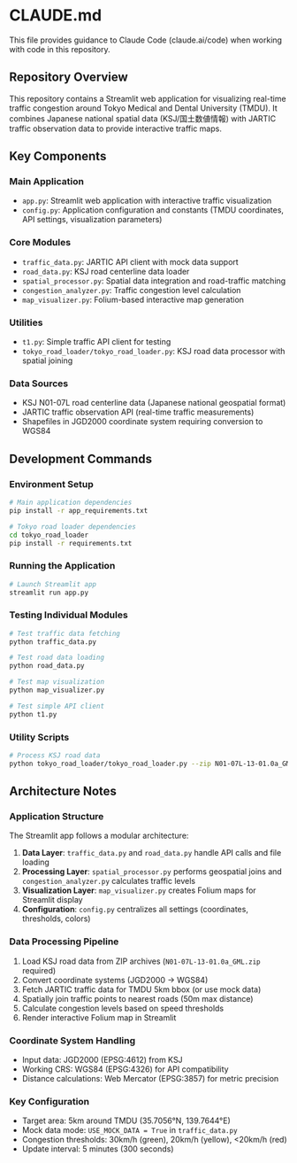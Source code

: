 # CLAUDE.md

This file provides guidance to Claude Code (claude.ai/code) when working with code in this repository.

## Repository Overview

This repository contains a Streamlit web application for visualizing real-time traffic congestion around Tokyo Medical and Dental University (TMDU). It combines Japanese national spatial data (KSJ/国土数値情報) with JARTIC traffic observation data to provide interactive traffic maps.

## Key Components

### Main Application
- `app.py`: Streamlit web application with interactive traffic visualization
- `config.py`: Application configuration and constants (TMDU coordinates, API settings, visualization parameters)

### Core Modules  
- `traffic_data.py`: JARTIC API client with mock data support
- `road_data.py`: KSJ road centerline data loader
- `spatial_processor.py`: Spatial data integration and road-traffic matching
- `congestion_analyzer.py`: Traffic congestion level calculation
- `map_visualizer.py`: Folium-based interactive map generation

### Utilities
- `t1.py`: Simple traffic API client for testing
- `tokyo_road_loader/tokyo_road_loader.py`: KSJ road data processor with spatial joining

### Data Sources
- KSJ N01-07L road centerline data (Japanese national geospatial format)
- JARTIC traffic observation API (real-time traffic measurements)
- Shapefiles in JGD2000 coordinate system requiring conversion to WGS84

## Development Commands

### Environment Setup
```bash
# Main application dependencies
pip install -r app_requirements.txt

# Tokyo road loader dependencies  
cd tokyo_road_loader
pip install -r requirements.txt
```

### Running the Application
```bash
# Launch Streamlit app
streamlit run app.py
```

### Testing Individual Modules
```bash
# Test traffic data fetching
python traffic_data.py

# Test road data loading
python road_data.py

# Test map visualization  
python map_visualizer.py

# Test simple API client
python t1.py
```

### Utility Scripts
```bash
# Process KSJ road data
python tokyo_road_loader/tokyo_road_loader.py --zip N01-07L-13-01.0a_GML.zip --obs obs_points.csv --output linked_points.geojson
```

## Architecture Notes

### Application Structure
The Streamlit app follows a modular architecture:
1. **Data Layer**: `traffic_data.py` and `road_data.py` handle API calls and file loading
2. **Processing Layer**: `spatial_processor.py` performs geospatial joins and `congestion_analyzer.py` calculates traffic levels  
3. **Visualization Layer**: `map_visualizer.py` creates Folium maps for Streamlit display
4. **Configuration**: `config.py` centralizes all settings (coordinates, thresholds, colors)

### Data Processing Pipeline
1. Load KSJ road data from ZIP archives (`N01-07L-13-01.0a_GML.zip` required)
2. Convert coordinate systems (JGD2000 → WGS84)
3. Fetch JARTIC traffic data for TMDU 5km bbox (or use mock data)
4. Spatially join traffic points to nearest roads (50m max distance)
5. Calculate congestion levels based on speed thresholds
6. Render interactive Folium map in Streamlit

### Coordinate System Handling
- Input data: JGD2000 (EPSG:4612) from KSJ
- Working CRS: WGS84 (EPSG:4326) for API compatibility
- Distance calculations: Web Mercator (EPSG:3857) for metric precision

### Key Configuration
- Target area: 5km around TMDU (35.7056°N, 139.7644°E)
- Mock data mode: `USE_MOCK_DATA = True` in `traffic_data.py`
- Congestion thresholds: 30km/h (green), 20km/h (yellow), <20km/h (red)
- Update interval: 5 minutes (300 seconds)
